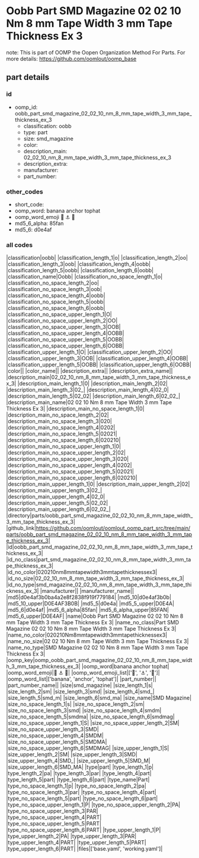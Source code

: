 # Oobb Part SMD Magazine 02 02 10 Nm 8 mm Tape Width 3 mm Tape Thickness Ex 3  

note: This is part of OOMP the Oopen Organization Method For Parts. For more details: https://github.com/oomlout/oomp_base

##  part details





### id
* oomp_id: oobb_part_smd_magazine_02_02_10_nm_8_mm_tape_width_3_mm_tape_thickness_ex_3
  * classification: oobb
  * type: part
  * size: smd_magazine
  * color: 
  * description_main: 02_02_10_nm_8_mm_tape_width_3_mm_tape_thickness_ex_3
  * description_extra: 
  * manufacturer: 
  * part_number: 

### other_codes
* short_code: 
* oomp_word: banana anchor tophat
* oomp_word_emoji :banana: :anchor: :tophat:
* md5_6_alpha: 85fan
* md5_6: d0e4af

### all codes 
|classification|oobb|
|classification_length_1|o|
|classification_length_2|oo|
|classification_length_3|oob|
|classification_length_4|oobb|
|classification_length_5|oobb|
|classification_length_6|oobb|
|classification_name|Oobb|
|classification_no_space_length_1|o|
|classification_no_space_length_2|oo|
|classification_no_space_length_3|oob|
|classification_no_space_length_4|oobb|
|classification_no_space_length_5|oobb|
|classification_no_space_length_6|oobb|
|classification_no_space_upper_length_1|O|
|classification_no_space_upper_length_2|OO|
|classification_no_space_upper_length_3|OOB|
|classification_no_space_upper_length_4|OOBB|
|classification_no_space_upper_length_5|OOBB|
|classification_no_space_upper_length_6|OOBB|
|classification_upper_length_1|O|
|classification_upper_length_2|OO|
|classification_upper_length_3|OOB|
|classification_upper_length_4|OOBB|
|classification_upper_length_5|OOBB|
|classification_upper_length_6|OOBB|
|color||
|color_name||
|description_extra||
|description_extra_name||
|description_main|02_02_10_nm_8_mm_tape_width_3_mm_tape_thickness_ex_3|
|description_main_length_1|0|
|description_main_length_2|02|
|description_main_length_3|02_|
|description_main_length_4|02_0|
|description_main_length_5|02_02|
|description_main_length_6|02_02_|
|description_main_name|02 02 10 Nm 8 mm Tape Width 3 mm Tape Thickness Ex 3|
|description_main_no_space_length_1|0|
|description_main_no_space_length_2|02|
|description_main_no_space_length_3|020|
|description_main_no_space_length_4|0202|
|description_main_no_space_length_5|02021|
|description_main_no_space_length_6|020210|
|description_main_no_space_upper_length_1|0|
|description_main_no_space_upper_length_2|02|
|description_main_no_space_upper_length_3|020|
|description_main_no_space_upper_length_4|0202|
|description_main_no_space_upper_length_5|02021|
|description_main_no_space_upper_length_6|020210|
|description_main_upper_length_1|0|
|description_main_upper_length_2|02|
|description_main_upper_length_3|02_|
|description_main_upper_length_4|02_0|
|description_main_upper_length_5|02_02|
|description_main_upper_length_6|02_02_|
|directory|parts/oobb_part_smd_magazine_02_02_10_nm_8_mm_tape_width_3_mm_tape_thickness_ex_3|
|github_link|https://github.com/oomlout/oomlout_oomp_part_src/tree/main/parts/oobb_part_smd_magazine_02_02_10_nm_8_mm_tape_width_3_mm_tape_thickness_ex_3|
|id|oobb_part_smd_magazine_02_02_10_nm_8_mm_tape_width_3_mm_tape_thickness_ex_3|
|id_no_class|part_smd_magazine_02_02_10_nm_8_mm_tape_width_3_mm_tape_thickness_ex_3|
|id_no_color|020210nm8mmtapewidth3mmtapethicknessex3|
|id_no_size|02_02_10_nm_8_mm_tape_width_3_mm_tape_thickness_ex_3|
|id_no_type|smd_magazine_02_02_10_nm_8_mm_tape_width_3_mm_tape_thickness_ex_3|
|manufacturer||
|manufacturer_name||
|md5|d0e4af3b0ba4a2e8f2838f919f779184|
|md5_10|d0e4af3b0b|
|md5_10_upper|D0E4AF3B0B|
|md5_5|d0e4a|
|md5_5_upper|D0E4A|
|md5_6|d0e4af|
|md5_6_alpha|85fan|
|md5_6_alpha_upper|85FAN|
|md5_6_upper|D0E4AF|
|name|Oobb Part SMD Magazine 02 02 10 Nm 8 mm Tape Width 3 mm Tape Thickness Ex 3|
|name_no_class|Part SMD Magazine 02 02 10 Nm 8 mm Tape Width 3 mm Tape Thickness Ex 3|
|name_no_color|020210Nm8mmtapewidth3mmtapethicknessex3|
|name_no_size|02 02 10 Nm 8 mm Tape Width 3 mm Tape Thickness Ex 3|
|name_no_type|SMD Magazine 02 02 10 Nm 8 mm Tape Width 3 mm Tape Thickness Ex 3|
|oomp_key|oomp_oobb_part_smd_magazine_02_02_10_nm_8_mm_tape_width_3_mm_tape_thickness_ex_3|
|oomp_word|banana anchor tophat|
|oomp_word_emoji|:banana: :anchor: :tophat:|
|oomp_word_emoji_list|[':banana:', ':anchor:', ':tophat:']|
|oomp_word_list|['banana', 'anchor', 'tophat']|
|part_number||
|part_number_name||
|size|smd_magazine|
|size_length_1|s|
|size_length_2|sm|
|size_length_3|smd|
|size_length_4|smd_|
|size_length_5|smd_m|
|size_length_6|smd_ma|
|size_name|SMD Magazine|
|size_no_space_length_1|s|
|size_no_space_length_2|sm|
|size_no_space_length_3|smd|
|size_no_space_length_4|smdm|
|size_no_space_length_5|smdma|
|size_no_space_length_6|smdmag|
|size_no_space_upper_length_1|S|
|size_no_space_upper_length_2|SM|
|size_no_space_upper_length_3|SMD|
|size_no_space_upper_length_4|SMDM|
|size_no_space_upper_length_5|SMDMA|
|size_no_space_upper_length_6|SMDMAG|
|size_upper_length_1|S|
|size_upper_length_2|SM|
|size_upper_length_3|SMD|
|size_upper_length_4|SMD_|
|size_upper_length_5|SMD_M|
|size_upper_length_6|SMD_MA|
|type|part|
|type_length_1|p|
|type_length_2|pa|
|type_length_3|par|
|type_length_4|part|
|type_length_5|part|
|type_length_6|part|
|type_name|Part|
|type_no_space_length_1|p|
|type_no_space_length_2|pa|
|type_no_space_length_3|par|
|type_no_space_length_4|part|
|type_no_space_length_5|part|
|type_no_space_length_6|part|
|type_no_space_upper_length_1|P|
|type_no_space_upper_length_2|PA|
|type_no_space_upper_length_3|PAR|
|type_no_space_upper_length_4|PART|
|type_no_space_upper_length_5|PART|
|type_no_space_upper_length_6|PART|
|type_upper_length_1|P|
|type_upper_length_2|PA|
|type_upper_length_3|PAR|
|type_upper_length_4|PART|
|type_upper_length_5|PART|
|type_upper_length_6|PART|
|files|['base.yaml', 'working.yaml']|
